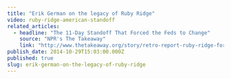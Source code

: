 ```yaml
---
title: "Erik German on the legacy of Ruby Ridge"
video: ruby-ridge-american-standoff
related_articles:
  - headline: "The 11-Day Standoff That Forced the Feds to Change"
    source: "NPR's The Takeaway"
    link: "http://www.thetakeaway.org/story/retro-report-ruby-ridge-forces-feds-change-tactics/"
publish_date: 2014-10-29T15:03:00.000Z
published: true
slug: erik-german-on-the-legacy-of-ruby-ridge
---
```


